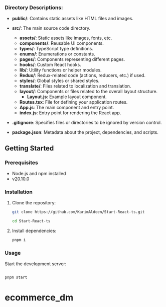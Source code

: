 ### Directory Descriptions:

- **public/**: Contains static assets like HTML files and images.
- **src/**: The main source code directory.

  - **assets/**: Static assets like images, fonts, etc.
  - **components/**: Reusable UI components.
  - **types/**: TypeScript type definitions.
  - **enums/**: Enumerations or constants.
  - **pages/**: Components representing different pages.
  - **hooks/**: Custom React hooks.
  - **lib/**: Utility functions or helper modules.
  - **Redux/**: Redux-related code (actions, reducers, etc.) if used.
  - **styles/**: Global styles or shared styles.
  - **translate/**: Files related to localization and translation.
  - **layout/**: Components or files related to the overall layout structure.
    - **Layout.js**: Example layout component.
  - **Routes.tsx**: File for defining your application routes.
  - **App.js**: The main component and entry point.
  - **index.js**: Entry point for rendering the React app.

- **.gitignore**: Specifies files or directories to be ignored by version control.
- **package.json**: Metadata about the project, dependencies, and scripts.

## Getting Started

### Prerequisites

- Node.js and npm installed
- v20.10.0

### Installation

1. Clone the repository:

   ```bash
   git clone https://github.com/KarimAldeen/Start-React-ts.git
   ```

   ```bash
   cd Start-React-ts
   ```

2. Install dependencies:

   ```bash
   pnpm i
   ```

### Usage

Start the development server:

```bash

pnpm start

```

# ecommerce_dm
